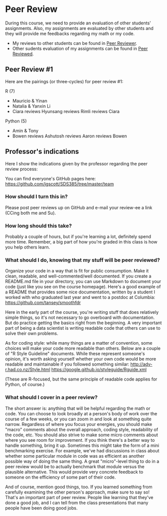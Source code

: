 
# Peer Review

During this course, we need to provide an evaluation of other students' assignments. Also, my assignments are evaluated by other students and they will provide me feedbacks regarding my math or my code. 

- My reviews to other students can be found in [Peer Reviewer](Peer-Reviewer). 
- Other sudents evaluation of my assignments can be found in [Peer Reviewed](Peer-Reviewed).

## Peer Review #1
Here are the pairings (or three-cycles) for peer review #1:

R (7)
- Mauricio & Yinan
- Natalia & Yanxin Li
- Ciara reviews Hyunsang reviews Rimli reviews Ciara

Python (5)
- Amin & Tony
- Bowen reviews Ashutosh reviews Aaron reviews Bowen

## Professor's indications

Here I show the indications given by the professor regarding the peer review process:

You can find everyone's GitHub pages here:
https://github.com/jgscott/SDS385/tree/master/team

### How should I turn this in?

Please post peer reviews up on GitHub and e-mail your review-ee a link (CCing both me and Su).

### How long should this take?

Probably a couple of hours, but if you're learning a lot, definitely spend more time. Remember, a big part of how you're graded in this class is how you help others learn.


### What should I do, knowing that my stuff will be peer reviewed? 

Organize your code in a way that is fit for public consumption. Make it clean, readable, and well-commented/well documented. If you create a README.md file in your directory, you can use Markdown to document your code (just like you see on the course homepage). Here's a good example of a README that provides some nice documentation, written by a student I worked with who graduated last year and went to a postdoc at Columbia:
https://github.com/tansey/smoothfdr

Here in the early part of the course, you're writing stuff that does relatively simple things, so it's not necessary to go overboard with documentation. But do practice getting the basics right from the beginning. A very important part of being a data scientist is writing readable code that others can use to solve their own problems.

As for coding style: while many things are a matter of convention, some choices will make your code more readable than others. Below are a couple of "R Style Guideline" documents. While these represent someone's opinion, it's worth asking yourself whether your own code would be more readable and maintainable if you followed something similar:
http://adv-r.had.co.nz/Style.html
https://google.github.io/styleguide/Rguide.xml

(These are R-focused, but the same principle of readable code applies for Python, of course.)


### What should I cover in a peer review?

The short answer is: anything that will be helpful regarding the math or code. You can choose to look broadly at a person's body of work over the course of a few weeks, or you can zoom in and look at something quite narrow. Regardless of where you focus your energies, you should make "macro" comments about the overall approach, coding style, readability of the code, etc. You should also strive to make some micro comments about where you see room for improvement. If you think there's a better way to handle something, bring it up. Sometimes this might take the form of a mini benchmarking exercise. For example, we've had discussions in class about whether some particular module in code was as efficient as another possible way of doing the same thing. A great "micro"-level thing to do in a peer review would be to actually benchmark that module versus the plausible alternative. This would provide very concrete feedback to someone on the efficiency of some part of their code.

And of course, mention good things, too. If you learned something from carefully examining the other person's approach, make sure to say so! That's an important part of peer review. People like learning that they've done a good job, and I can tell from the class presentations that many people have been doing good jobs. 
